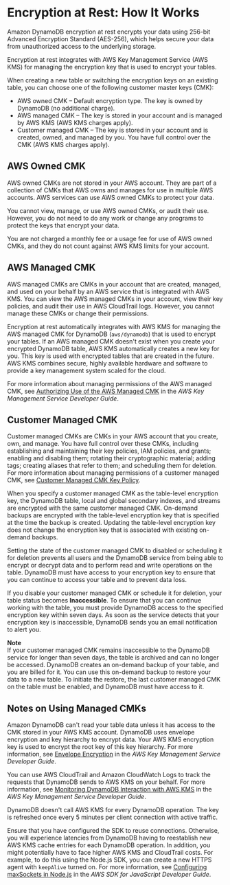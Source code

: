 # Encryption at Rest: How It Works<a name="encryption.howitworks"></a>

Amazon DynamoDB encryption at rest encrypts your data using 256\-bit Advanced Encryption Standard \(AES\-256\), which helps secure your data from unauthorized access to the underlying storage\. 

Encryption at rest integrates with AWS Key Management Service \(AWS KMS\) for managing the encryption key that is used to encrypt your tables\. 

When creating a new table or switching the encryption keys on an existing table, you can choose one of the following customer master keys \(CMK\): 
+ AWS owned CMK – Default encryption type\. The key is owned by DynamoDB \(no additional charge\)\. 
+ AWS managed CMK – The key is stored in your account and is managed by AWS KMS \(AWS KMS charges apply\)\. 
+ Customer managed CMK – The key is stored in your account and is created, owned, and managed by you\. You have full control over the CMK \(AWS KMS charges apply\)\.

## AWS Owned CMK<a name="ddb-owned"></a>

AWS owned CMKs are not stored in your AWS account\. They are part of a collection of CMKs that AWS owns and manages for use in multiple AWS accounts\. AWS services can use AWS owned CMKs to protect your data\.

You cannot view, manage, or use AWS owned CMKs, or audit their use\. However, you do not need to do any work or change any programs to protect the keys that encrypt your data\.

You are not charged a monthly fee or a usage fee for use of AWS owned CMKs, and they do not count against AWS KMS limits for your account\.

## AWS Managed CMK<a name="managed-cmk-service-default-kms"></a>

AWS managed CMKs are CMKs in your account that are created, managed, and used on your behalf by an AWS service that is integrated with AWS KMS\. You can view the AWS managed CMKs in your account, view their key policies, and audit their use in AWS CloudTrail logs\. However, you cannot manage these CMKs or change their permissions\.

Encryption at rest automatically integrates with AWS KMS for managing the AWS managed CMK for DynamoDB \(`aws/dynamodb`\) that is used to encrypt your tables\. If an AWS managed CMK doesn't exist when you create your encrypted DynamoDB table, AWS KMS automatically creates a new key for you\. This key is used with encrypted tables that are created in the future\. AWS KMS combines secure, highly available hardware and software to provide a key management system scaled for the cloud\.

 For more information about managing permissions of the AWS managed CMK, see [Authorizing Use of the AWS Managed CMK](https://docs.aws.amazon.com/kms/latest/developerguide/services-dynamodb.html#dynamodb-authz) in the *AWS Key Management Service Developer Guide*\. 

## Customer Managed CMK<a name="managed-cmk-customer-managed"></a>

Customer managed CMKs are CMKs in your AWS account that you create, own, and manage\. You have full control over these CMKs, including establishing and maintaining their key policies, IAM policies, and grants; enabling and disabling them; rotating their cryptographic material; adding tags; creating aliases that refer to them; and scheduling them for deletion\. For more information about managing permissions of a customer managed CMK, see [Customer Managed CMK Key Policy](https://docs.aws.amazon.com/kms/latest/developerguide/services-dynamodb.html#dynamodb-customer-cmk-policy)\.

When you specify a customer managed CMK as the table\-level encryption key, the DynamoDB table, local and global secondary indexes, and streams are encrypted with the same customer managed CMK\. On\-demand backups are encrypted with the table\-level encryption key that is specified at the time the backup is created\. Updating the table\-level encryption key does not change the encryption key that is associated with existing on\-demand backups\.

Setting the state of the customer managed CMK to disabled or scheduling it for deletion prevents all users and the DynamoDB service from being able to encrypt or decrypt data and to perform read and write operations on the table\. DynamoDB must have access to your encryption key to ensure that you can continue to access your table and to prevent data loss\.

If you disable your customer managed CMK or schedule it for deletion, your table status becomes **Inaccessible**\. To ensure that you can continue working with the table, you must provide DynamoDB access to the specified encryption key within seven days\. As soon as the service detects that your encryption key is inaccessible, DynamoDB sends you an email notification to alert you\.

**Note**  
If your customer managed CMK remains inaccessible to the DynamoDB service for longer than seven days, the table is archived and can no longer be accessed\. DynamoDB creates an on\-demand backup of your table, and you are billed for it\. You can use this on\-demand backup to restore your data to a new table\. To initiate the restore, the last customer managed CMK on the table must be enabled, and DynamoDB must have access to it\.

## Notes on Using Managed CMKs<a name="managed-cmk-notes"></a>

Amazon DynamoDB can't read your table data unless it has access to the CMK stored in your AWS KMS account\. DynamoDB uses envelope encryption and key hierarchy to encrypt data\. Your AWS KMS encryption key is used to encrypt the root key of this key hierarchy\. For more information, see [Envelope Encryption](https://docs.aws.amazon.com/kms/latest/developerguide/concepts.html#enveloping) in the *AWS Key Management Service Developer Guide*\.

 You can use AWS CloudTrail and Amazon CloudWatch Logs to track the requests that DynamoDB sends to AWS KMS on your behalf\. For more information, see [Monitoring DynamoDB Interaction with AWS KMS](https://docs.aws.amazon.com/kms/latest/developerguide/services-dynamodb.html#dynamodb-cmk-fail) in the *AWS Key Management Service Developer Guide*\.

 DynamoDB doesn't call AWS KMS for every DynamoDB operation\. The key is refreshed once every 5 minutes per client connection with active traffic\.

Ensure that you have configured the SDK to reuse connections\. Otherwise, you will experience latencies from DynamoDB having to reestablish new AWS KMS cache entries for each DynamoDB operation\. In addition, you might potentially have to face higher AWS KMS and CloudTrail costs\. For example, to do this using the Node\.js SDK, you can create a new HTTPS agent with `keepAlive` turned on\. For more information, see [Configuring maxSockets in Node\.js](https://docs.aws.amazon.com/sdk-for-javascript/v2/developer-guide/node-configuring-maxsockets.html) in the *AWS SDK for JavaScript Developer Guide*\. 